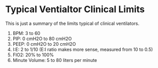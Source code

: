 # Typical Ventialtor Clinical Limits

This is just a summary of the limits typical of clinical ventilators.

1. BPM: 3 to 60
2. PIP: 0 cmH2O to 80 cmH2O
3. PEEP: 0 cmH2O to 20 cmH2O
4. I:E: 2 to 1/10 (E:I ratio makes more sense, measured from 10 to 0.5)
5. FIO2: 20% to 100%
6. Minute Volume: 5 to 80 liters per minute
